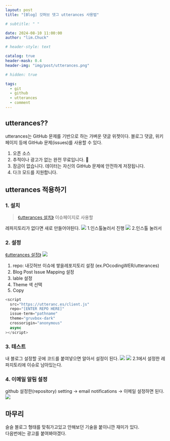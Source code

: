 ```yaml
---
layout: post
title: "[Blog] 깃허브 댓그 utterances 사용법"

# subtitle: " "

date: 2024-08-10 11:00:00
author: "lim.Chuck"

# header-style: text

catalog: true
header-mask: 0.4
header-img: "img/post/utterances.png"

# hidden: true

tags:
  - git
  - github
  - utterances
  - comment
---
```


## utterances??

utterances는 GitHub 문제를 기반으로 하는 가벼운 댓글 위젯이다. 블로그 댓글, 위키 페이지 등에 GitHub 문제(issues)를 사용할 수 있다.

1. 오픈 소스
2. 추적이나 광고가 없는 완전 무료입니다. 📡
3. 잠금이 없습니다. 데이터는 자신의 GitHub 문제에 안전하게 저장됩니다.
4. 다크 모드를 지원합니다.

## utterances 적용하기

### 1. 설치

> [《utterances 설치》](https://github.com/apps/utterances) 이슈페이지로 사용할

레파지토리가 없다면 새로 만들어야된다.
![](/img/post/0810/1.png) 1.인스톨눌러서 진행
![](/img/post/0810/2.png) 2.인스톨 눌러서

### 2. 설정

[《utterances 설정》](https://utteranc.es/)
![](/img/post/0810/3.png)

1.  repo: 내깃허브 이슈에 쌓을레포지토리 설정 (ex.POcodingWER/utterances)
2.  Blog Post Issue Mapping 설정
3.  lable 설정
4.  Theme 색 선택
5.  Copy

```js
<script
  src="https://utteranc.es/client.js"
  repo="[ENTER REPO HERE]"
  issue-term="pathname"
  theme="gruvbox-dark"
  crossorigin="anonymous"
  async
></script>
```

### 3. 테스트

내 블로그 설정할 곳에 코드를 붙여넣으면 알아서 설정이 된다.
![](/img/post/0810/4.png)
![](/img/post/0810/5.png) 2.1에서 설정한 레파지토리에 이슈로 남아있는다.

### 4. 이메일 알림 설정

github 설정한(repository) setting -> email notifications
-> 이메일 설정하면 된다.
![](/img/post/0810/6.png)

## 마무리

슬슬 블로그 형태를 맞춰가고있고 안해보던 기술을 붙이니깐 재미가 있다. <br/>
다음번에는 광고를 붙여봐야겠다.
